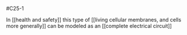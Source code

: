 #C25-1 

In [[health and safety]] this type of [[living cellular membranes, and cells more generally]] can be modeled as an [[complete electrical circuit]]